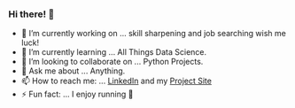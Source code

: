 ### Hi there! 👋 

- 🔭 I’m currently working on ... skill sharpening and job searching wish me luck!
- 🌱 I’m currently learning ... All Things Data Science.
- 🐍 I’m looking to collaborate on ... Python Projects.
- 💬 Ask me about ... Anything.
- 📫 How to reach me: ... [LinkedIn](https://www.linkedin.com/in/andrew-rust-ds/) and my [Project Site](https://drewrust.github.io)
- ⚡ Fun fact: ... I enjoy running 🏃 

